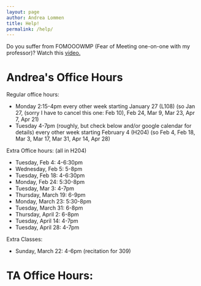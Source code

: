 ```yaml
---
layout: page
author: Andrea Lommen
title: Help! 
permalink: /help/
---
```


Do you suffer from FOMOOOWMP (Fear of Meeting one-on-one with my professor)?
Watch this [video.](https://www.youtube.com/watch?v=yQq1-_ujXrM) 

# Andrea's Office Hours

Regular office hours: 

* Monday 2:15-4pm every other week starting January 27 (L108)
(so Jan 27, (sorry I have to cancel this one: Feb 10), Feb 24, Mar 9, Mar 23, Apr 7, Apr 21)
* Tuesday 4-7pm (roughly, but check below and/or google calendar for details) every other week starting February 4 (H204)
(so Feb 4, Feb 18, Mar 3, Mar 17, Mar 31, Apr 14, Apr 28)


Extra Office hours: (all in H204)
* Tuesday, Feb 4: 4-6:30pm
* Wednesday, Feb 5: 5-8pm
* Tuesday, Feb 18: 4-6:30pm
* Monday, Feb 24: 5:30-8pm
* Tuesday, Mar 3: 4-7pm
* Thursday, March 19: 6-9pm
* Monday, March 23: 5:30-8pm
* Tuesday, March 31: 6-8pm
* Thursday, April 2: 6-8pm
* Tuesday, April 14: 4-7pm
* Tuesday, April 28: 4-7pm

Extra Classes:
* Sunday, March 22: 4-6pm (recitation for 309)

# TA Office Hours:
